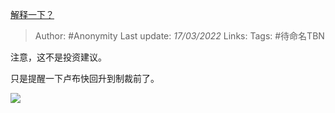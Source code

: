 [解释一下？](https://zhuanlan.zhihu.com/p/482271476)

> Author: #Anonymity
> Last update: *17/03/2022*
> Links:
> Tags: #待命名TBN

注意，这不是投资建议。

只是提醒一下卢布快回升到制裁前了。

![](https://pic1.zhimg.com/v2-2b742e8158b64f95cd4d6b6545fb3dc4_b.jpg)

